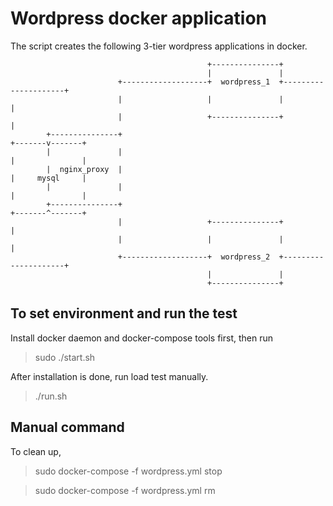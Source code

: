 # Wordpress docker application

The script creates the following 3-tier wordpress applications in docker.

```
                                            +---------------+
                                            |               |
                        +-------------------+  wordpress_1  +---------------------+
                        |                   |               |                     |
                        |                   +---------------+                     |
        +---------------+                                                 +-------v-------+
        |               |                                                 |               |
        |  nginx_proxy  |                                                 |     mysql     |
        |               |                                                 |               |
        +---------------+                                                 +-------^-------+
                        |                   +---------------+                     |
                        |                   |               |                     |
                        +-------------------+  wordpress_2  +---------------------+
                                            |               |
                                            +---------------+
```

## To set environment and run the test

Install docker daemon and docker-compose tools first, then run

> sudo ./start.sh

After installation is done, run load test manually.

> ./run.sh

## Manual command

To clean up,

> sudo docker-compose -f wordpress.yml stop

> sudo docker-compose -f wordpress.yml rm


